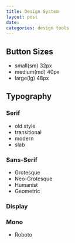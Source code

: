 ```yaml
---
title: Design System
layout: post
date: 
categories: design tools
---
```




## Button Sizes
  
- small(sm) 32px
- medium(md) 40px
- large(lg) 48px
  

## Typography 
  

### Serif  

- old style
- transitional
- modern
- slab
  

### Sans-Serif   
  
- Grotesque
- Neo-Grotesque
- Humanist
- Geometric


### Display  
  

### Mono  
   
- Roboto

